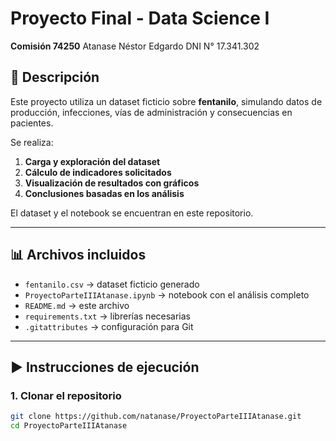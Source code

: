 # Proyecto Final - Data Science I  
**Comisión 74250** Atanase Néstor Edgardo DNI N° 17.341.302 

## 📂 Descripción  
Este proyecto utiliza un dataset ficticio sobre **fentanilo**, simulando datos de producción, infecciones, vías de administración y consecuencias en pacientes.  

Se realiza:  
1. **Carga y exploración del dataset**  
2. **Cálculo de indicadores solicitados**  
3. **Visualización de resultados con gráficos**  
4. **Conclusiones basadas en los análisis**  

El dataset y el notebook se encuentran en este repositorio.

---

## 📊 Archivos incluidos  
- `fentanilo.csv` → dataset ficticio generado  
- `ProyectoParteIIIAtanase.ipynb` → notebook con el análisis completo  
- `README.md` → este archivo  
- `requirements.txt` → librerías necesarias  
- `.gitattributes` → configuración para Git  

---

## ▶️ Instrucciones de ejecución

### 1. Clonar el repositorio
```bash
git clone https://github.com/natanase/ProyectoParteIIIAtanase.git
cd ProyectoParteIIIAtanase
